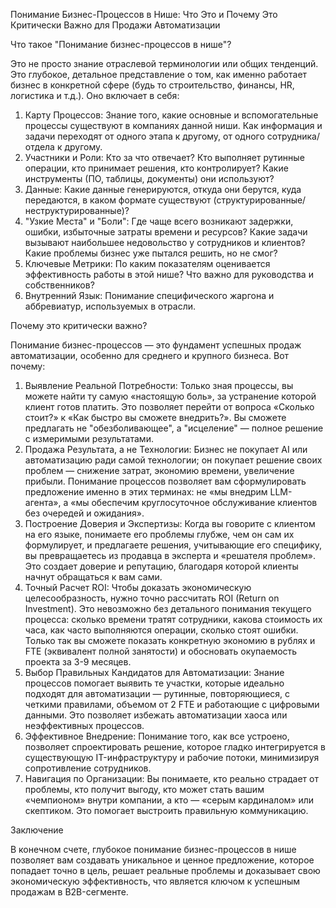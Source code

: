 Понимание Бизнес-Процессов в Нише: Что Это и Почему Это Критически Важно для Продажи Автоматизации

Что такое "Понимание бизнес-процессов в нише"?

Это не просто знание отраслевой терминологии или общих тенденций. Это глубокое, детальное представление о том, как именно работает бизнес в конкретной сфере (будь то строительство, финансы, HR, логистика и т.д.). Оно включает в себя:

1. Карту Процессов: Знание того, какие основные и вспомогательные процессы существуют в компаниях данной ниши. Как информация и задачи переходят от одного этапа к другому, от одного сотрудника/отдела к другому.
2. Участники и Роли: Кто за что отвечает? Кто выполняет рутинные операции, кто принимает решения, кто контролирует? Какие инструменты (ПО, таблицы, документы) они используют?
3. Данные: Какие данные генерируются, откуда они берутся, куда передаются, в каком формате существуют (структурированные/неструктурированные)?
4. "Узкие Места" и "Боли": Где чаще всего возникают задержки, ошибки, избыточные затраты времени и ресурсов? Какие задачи вызывают наибольшее недовольство у сотрудников и клиентов? Какие проблемы бизнес уже пытался решить, но не смог?
5. Ключевые Метрики: По каким показателям оценивается эффективность работы в этой нише? Что важно для руководства и собственников?
6. Внутренний Язык: Понимание специфического жаргона и аббревиатур, используемых в отрасли.

Почему это критически важно?

Понимание бизнес-процессов — это фундамент успешных продаж автоматизации, особенно для среднего и крупного бизнеса. Вот почему:

1. Выявление Реальной Потребности: Только зная процессы, вы можете найти ту самую «настоящую боль», за устранение которой клиент готов платить. Это позволяет перейти от вопроса «Сколько стоит?» к «Как быстро вы сможете внедрить?». Вы сможете предлагать не "обезболивающее", а "исцеление" — полное решение с измеримыми результатами.
2. Продажа Результата, а не Технологии: Бизнес не покупает AI или автоматизацию ради самой технологии; он покупает решение своих проблем — снижение затрат, экономию времени, увеличение прибыли. Понимание процессов позволяет вам сформулировать предложение именно в этих терминах: не «мы внедрим LLM-агента», а «мы обеспечим круглосуточное обслуживание клиентов без очередей и ожидания».
3. Построение Доверия и Экспертизы: Когда вы говорите с клиентом на его языке, понимаете его проблемы глубже, чем он сам их формулирует, и предлагаете решения, учитывающие его специфику, вы превращаетесь из продавца в эксперта и «решателя проблем». Это создает доверие и репутацию, благодаря которой клиенты начнут обращаться к вам сами.
4. Точный Расчет ROI: Чтобы доказать экономическую целесообразность, нужно точно рассчитать ROI (Return on Investment). Это невозможно без детального понимания текущего процесса: сколько времени тратят сотрудники, какова стоимость их часа, как часто выполняются операции, сколько стоят ошибки. Только так вы сможете показать конкретную экономию в рублях и FTE (эквивалент полной занятости) и обосновать окупаемость проекта за 3-9 месяцев.
5. Выбор Правильных Кандидатов для Автоматизации: Знание процессов помогает выявить те участки, которые идеально подходят для автоматизации — рутинные, повторяющиеся, с четкими правилами, объемом от 2 FTE и работающие с цифровыми данными. Это позволяет избежать автоматизации хаоса или неэффективных процессов.
6. Эффективное Внедрение: Понимание того, как все устроено, позволяет спроектировать решение, которое гладко интегрируется в существующую IT-инфраструктуру и рабочие потоки, минимизируя сопротивление сотрудников.
7. Навигация по Организации: Вы понимаете, кто реально страдает от проблемы, кто получит выгоду, кто может стать вашим «чемпионом» внутри компании, а кто — «серым кардиналом» или скептиком. Это помогает выстроить правильную коммуникацию.

Заключение

В конечном счете, глубокое понимание бизнес-процессов в нише позволяет вам создавать уникальное и ценное предложение, которое попадает точно в цель, решает реальные проблемы и доказывает свою экономическую эффективность, что является ключом к успешным продажам в B2B-сегменте.
